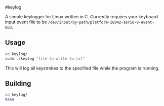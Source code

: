 #keylog

A simple keylogger for Linux written in C. Currently requires your keyboard input event file to be `/dev/input/by-path/platform-i8042-serio-0-event-kbd`.

## Usage

```bash
cd keylog/
sudo ./keylog "file-to-write-to.txt"
```

This will log all keystrokes to the specified file while the program is running.

## Building

```bash
cd keylog/
make
```
